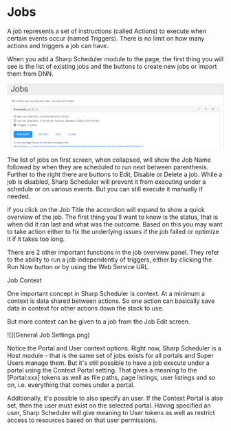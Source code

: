 # Jobs

A job represents a set of instructions (called Actions) to execute when certain events occur (named Triggers). 
There is no limit on how many actions and triggers a job can have.

When you add a Sharp Scheduler module to the page, the first thing you will see is the list of existing jobs and the buttons to create new jobs or import them from DNN.

![](Jobs.png)

The list of jobs on first screen, when collapsed, will show the Job Name followed by when they are scheduled to run next between parenthesis. Further to the right there are buttons to Edit, Disable or Delete a job. While a job is disabled, Sharp Scheduler will prevent it from executing under a schedule or on various events. But you can still execute it manually if needed.

If you click on the Job Title the accordion will expand to show a quick overview of the job. The first thing you'll want to know is the status, that is when did it ran last and what was the outcome. Based on this you may want to take action either to fix the underlying issues if the job failed or optimize it if it takes too long.

There are 2 other important functions in the job overview panel. They refer to the ability to run a job independently of triggers, either by clicking the Run Now button or by using the Web Service URL.

Job Context

One important concept in Sharp Scheduler is context. At a minimum a context is data shared between actions. So one action can basically save data in context for other actions down the stack to use.

But more context can be given to a job from the Job Edit screen.

![](General Job Settings.png)

Notice the Portal and User context options. Right now, Sharp Scheduler is a Host module - that is the same set of jobs exists for all portals and Super Users manage them. But it's still possible to have a job execute under a portal using the Context Portal setting. That gives a meaning to the [Portal:xxx] tokens as well as file paths, page listings, user listings and so on, i.e. everything that comes under a portal.

Additionally, it's possible to also specify an user. If the Context Portal is also set, then the user must exist on the selected portal. Having specified an user, Sharp Scheduler will give meaning to User tokens as well as restrict access to resources based on that user permissions.